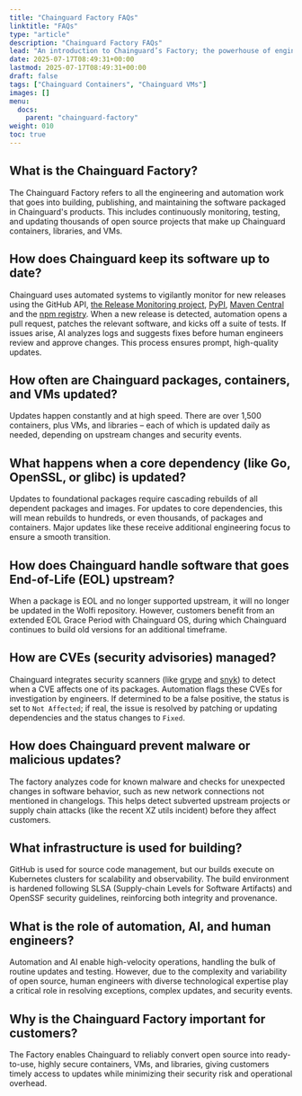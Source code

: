 ```yaml
---
title: "Chainguard Factory FAQs"
linktitle: "FAQs"
type: "article"
description: "Chainguard Factory FAQs"
lead: "An introduction to Chainguard’s Factory; the powerhouse of engineering and automation that continuously transforms the chaos of open source into secure, up-to-date containers, libraries, and VMs at massive scale."
date: 2025-07-17T08:49:31+00:00
lastmod: 2025-07-17T08:49:31+00:00
draft: false
tags: ["Chainguard Containers", "Chainguard VMs"]
images: []
menu:
  docs:
    parent: "chainguard-factory"
weight: 010
toc: true
---
```


## What is the Chainguard Factory?

The Chainguard Factory refers to all the engineering and automation work that goes into building, publishing, and maintaining the software packaged in Chainguard's products. This includes continuously monitoring, testing, and updating thousands of open source projects that make up Chainguard containers, libraries, and VMs.

## How does Chainguard keep its software up to date?

Chainguard uses automated systems to vigilantly monitor for new releases using
the GitHub API, [the Release Monitoring project](release-monitoring.org),
[PyPI](https://pypi.org/), [Maven
Central](https://mvnrepository.com/repos/central) and the [npm
registry](https://docs.npmjs.com/about-the-public-npm-registry). When a new
release is detected, automation opens a pull request, patches the relevant
software, and kicks off a suite of tests. If issues arise, AI analyzes logs and
suggests fixes before human engineers review and approve changes. This process
ensures prompt, high-quality updates.

## How often are Chainguard packages, containers, and VMs updated?

Updates happen constantly and at high speed. There are over 1,500 containers, plus VMs, and libraries – each of which is updated daily as needed, depending on upstream changes and security events.

## What happens when a core dependency (like Go, OpenSSL, or glibc) is updated?

Updates to foundational packages require cascading rebuilds of all dependent packages and images. For updates to core dependencies, this will mean rebuilds to hundreds, or even thousands, of packages and containers. Major updates like these receive additional engineering focus to ensure a smooth transition.

## How does Chainguard handle software that goes End-of-Life (EOL) upstream?

When a package is EOL and no longer supported upstream, it will no longer be updated in the Wolfi repository. However, customers benefit from an extended EOL Grace Period with Chainguard OS, during which Chainguard continues to build old versions for an additional timeframe.

## How are CVEs (security advisories) managed?

Chainguard integrates security scanners (like [grype](https://github.com/anchore/grype) and [snyk](https://snyk.io)) to detect when a CVE affects one of its packages. Automation flags these CVEs for investigation by engineers. If determined to be a false positive, the status is set to `Not Affected`; if real, the issue is resolved by patching or updating dependencies and the status changes to `Fixed`.

## How does Chainguard prevent malware or malicious updates?

The factory analyzes code for known malware and checks for unexpected changes in software behavior, such as new network connections not mentioned in changelogs. This helps detect subverted upstream projects or supply chain attacks (like the recent XZ utils incident) before they affect customers.

## What infrastructure is used for building?

GitHub is used for source code management, but our builds execute on Kubernetes clusters for scalability and observability. The build environment is hardened following SLSA (Supply-chain Levels for Software Artifacts) and OpenSSF security guidelines, reinforcing both integrity and provenance.

## What is the role of automation, AI, and human engineers?

Automation and AI enable high-velocity operations, handling the bulk of routine updates and testing. However, due to the complexity and variability of open source, human engineers with diverse technological expertise play a critical role in resolving exceptions, complex updates, and security events.

## Why is the Chainguard Factory important for customers?

The Factory enables Chainguard to reliably convert open source into ready-to-use, highly secure containers, VMs, and libraries, giving customers timely access to updates while minimizing their security risk and operational overhead.
